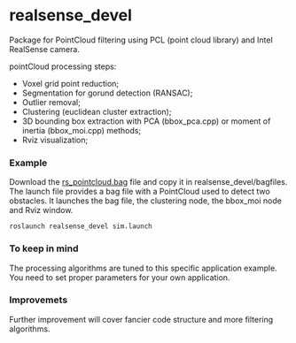 # realsense_devel
Package for PointCloud filtering using PCL (point cloud library) and Intel RealSense camera.

pointCloud processing steps:
- Voxel grid point reduction;
- Segmentation for gorund detection (RANSAC);
- Outlier removal;
- Clustering (euclidean cluster extraction);
- 3D bounding box extraction with PCA (bbox_pca.cpp) or moment of inertia (bbox_moi.cpp) methods;
- Rviz visualization;
### Example
Download the [rs_pointcloud.bag](hhttps://scientificnet-my.sharepoint.com/:u:/g/personal/giatomasi_unibz_it/EZAB6zj-c29Igs8RLlMhhFoBK6kkYPkcxe1sNWO1OJeyAQ?e=mMgpUq) file and copy it in realsense_devel/bagfiles.
The launch file provides a bag file with a PointCloud used to detect two obstacles. It launches the bag file, the clustering node, the bbox_moi node and Rviz window.
```
roslaunch realsense_devel sim.launch
```
### To keep in mind
The processing algorithms are tuned to this specific application example. You need to set proper parameters for your own application.
### Improvemets
Further improvement will cover fancier code structure and more filtering algorithms.
